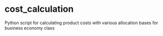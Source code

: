 # cost_calculation
Python script for calculating product costs with various allocation bases for business economy class
